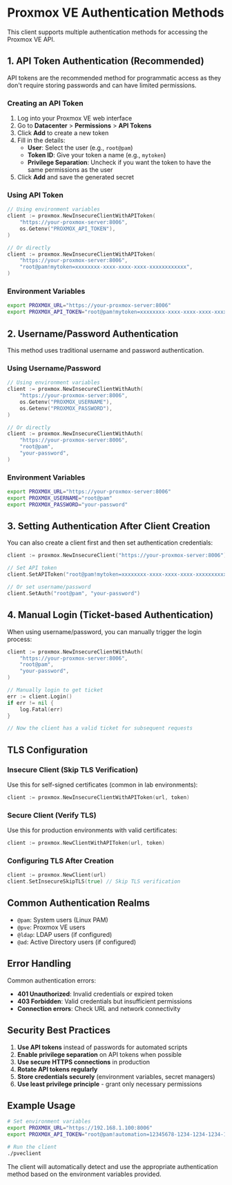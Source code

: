 # Proxmox VE Authentication Methods

This client supports multiple authentication methods for accessing the Proxmox VE API.

## 1. API Token Authentication (Recommended)

API tokens are the recommended method for programmatic access as they don't require storing passwords and can have limited permissions.

### Creating an API Token

1. Log into your Proxmox VE web interface
2. Go to **Datacenter** > **Permissions** > **API Tokens**
3. Click **Add** to create a new token
4. Fill in the details:
   - **User**: Select the user (e.g., `root@pam`)
   - **Token ID**: Give your token a name (e.g., `mytoken`)
   - **Privilege Separation**: Uncheck if you want the token to have the same permissions as the user
5. Click **Add** and save the generated secret

### Using API Token

```go
// Using environment variables
client := proxmox.NewInsecureClientWithAPIToken(
    "https://your-proxmox-server:8006",
    os.Getenv("PROXMOX_API_TOKEN"),
)

// Or directly
client := proxmox.NewInsecureClientWithAPIToken(
    "https://your-proxmox-server:8006",
    "root@pam!mytoken=xxxxxxxx-xxxx-xxxx-xxxx-xxxxxxxxxxxx",
)
```

### Environment Variables
```bash
export PROXMOX_URL="https://your-proxmox-server:8006"
export PROXMOX_API_TOKEN="root@pam!mytoken=xxxxxxxx-xxxx-xxxx-xxxx-xxxxxxxxxxxx"
```

## 2. Username/Password Authentication

This method uses traditional username and password authentication.

### Using Username/Password

```go
// Using environment variables
client := proxmox.NewInsecureClientWithAuth(
    "https://your-proxmox-server:8006",
    os.Getenv("PROXMOX_USERNAME"),
    os.Getenv("PROXMOX_PASSWORD"),
)

// Or directly
client := proxmox.NewInsecureClientWithAuth(
    "https://your-proxmox-server:8006",
    "root@pam",
    "your-password",
)
```

### Environment Variables
```bash
export PROXMOX_URL="https://your-proxmox-server:8006"
export PROXMOX_USERNAME="root@pam"
export PROXMOX_PASSWORD="your-password"
```

## 3. Setting Authentication After Client Creation

You can also create a client first and then set authentication credentials:

```go
client := proxmox.NewInsecureClient("https://your-proxmox-server:8006")

// Set API token
client.SetAPIToken("root@pam!mytoken=xxxxxxxx-xxxx-xxxx-xxxx-xxxxxxxxxxxx")

// Or set username/password
client.SetAuth("root@pam", "your-password")
```

## 4. Manual Login (Ticket-based Authentication)

When using username/password, you can manually trigger the login process:

```go
client := proxmox.NewInsecureClientWithAuth(
    "https://your-proxmox-server:8006",
    "root@pam",
    "your-password",
)

// Manually login to get ticket
err := client.Login()
if err != nil {
    log.Fatal(err)
}

// Now the client has a valid ticket for subsequent requests
```

## TLS Configuration

### Insecure Client (Skip TLS Verification)
Use this for self-signed certificates (common in lab environments):

```go
client := proxmox.NewInsecureClientWithAPIToken(url, token)
```

### Secure Client (Verify TLS)
Use this for production environments with valid certificates:

```go
client := proxmox.NewClientWithAPIToken(url, token)
```

### Configuring TLS After Creation
```go
client := proxmox.NewClient(url)
client.SetInsecureSkipTLS(true) // Skip TLS verification
```

## Common Authentication Realms

- `@pam`: System users (Linux PAM)
- `@pve`: Proxmox VE users
- `@ldap`: LDAP users (if configured)
- `@ad`: Active Directory users (if configured)

## Error Handling

Common authentication errors:

- **401 Unauthorized**: Invalid credentials or expired token
- **403 Forbidden**: Valid credentials but insufficient permissions
- **Connection errors**: Check URL and network connectivity

## Security Best Practices

1. **Use API tokens** instead of passwords for automated scripts
2. **Enable privilege separation** on API tokens when possible
3. **Use secure HTTPS connections** in production
4. **Rotate API tokens regularly**
5. **Store credentials securely** (environment variables, secret managers)
6. **Use least privilege principle** - grant only necessary permissions

## Example Usage

```bash
# Set environment variables
export PROXMOX_URL="https://192.168.1.100:8006"
export PROXMOX_API_TOKEN="root@pam!automation=12345678-1234-1234-1234-123456789abc"

# Run the client
./pveclient
```

The client will automatically detect and use the appropriate authentication method based on the environment variables provided. 